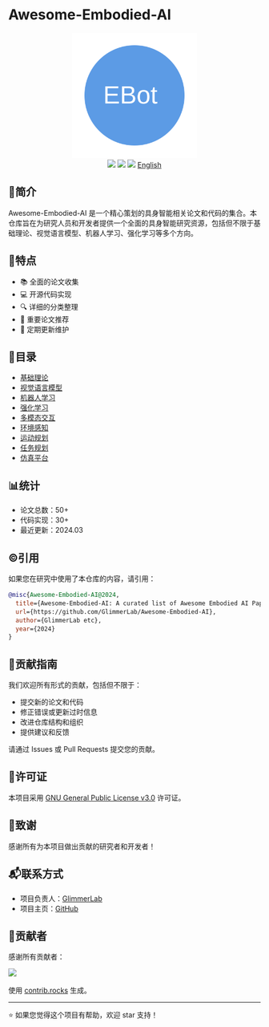 # Awesome-Embodied-AI

<div align='center'>
  <img src="assets/logo.svg" width=250px >
</div>

<div align='center'>
  <img src="https://cdn.rawgit.com/sindresorhus/awesome/d7305f38d29fed78fa85652e3a63e154dd8e8829/media/badge.svg" >
  <img src="https://img.shields.io/badge/License-GPLv3.0-turquoise.svg" >
  <img src="https://img.shields.io/badge/PRs-Welcome-brightgreen.svg" >
  <a href="README.md">English</a>
</div>

## 📒简介

Awesome-Embodied-AI 是一个精心策划的具身智能相关论文和代码的集合。本仓库旨在为研究人员和开发者提供一个全面的具身智能研究资源，包括但不限于基础理论、视觉语言模型、机器人学习、强化学习等多个方向。

## 🎯特点

- 📚 全面的论文收集
- 💻 开源代码实现
- 🔍 详细的分类整理
- 🌟 重要论文推荐
- 📅 定期更新维护

## 📖目录

* [基础理论](Fundamental-Theory/README_CN.md)
* [视觉语言模型](Vision-Language-Models/README_CN.md)
* [机器人学习](Robot-Learning/README_CN.md)
* [强化学习](Reinforcement-Learning/README_CN.md)
* [多模态交互](Multimodal-Interaction/README_CN.md)
* [环境感知](Environment-Perception/README_CN.md)
* [运动规划](Motion-Planning/README_CN.md)
* [任务规划](Task-Planning/README_CN.md)
* [仿真平台](Simulation-Platforms/README_CN.md)

## 📊统计

- 论文总数：50+
- 代码实现：30+
- 最近更新：2024.03

## ©️引用

如果您在研究中使用了本仓库的内容，请引用：

```BibTeX
@misc{Awesome-Embodied-AI@2024,
  title={Awesome-Embodied-AI: A curated list of Awesome Embodied AI Papers with codes},
  url={https://github.com/GlimmerLab/Awesome-Embodied-AI},
  author={GlimmerLab etc},
  year={2024}
}
```

## 🤝贡献指南

我们欢迎所有形式的贡献，包括但不限于：
- 提交新的论文和代码
- 修正错误或更新过时信息
- 改进仓库结构和组织
- 提供建议和反馈

请通过 Issues 或 Pull Requests 提交您的贡献。

## 📜许可证

本项目采用 [GNU General Public License v3.0](LICENSE) 许可证。

## 🌟致谢

感谢所有为本项目做出贡献的研究者和开发者！

## 📬联系方式

- 项目负责人：[GlimmerLab](junli440883@gmail.com)
- 项目主页：[GitHub](https://github.com/GlimmerLab/Awesome-Embodied-AI)
<!-- - Twitter：[@GlimmerLab](https://twitter.com/GlimmerLab)
- Discord：[加入我们的社区](https://discord.gg/glimmerlab) -->

## 🌟贡献者

感谢所有贡献者：

<a href="https://github.com/GlimmerLab/Awesome-Embodied-AI/graphs/contributors">
  <img src="https://contrib.rocks/image?repo=GlimmerLab/Awesome-Embodied-AI" />
</a>

使用 [contrib.rocks](https://contrib.rocks) 生成。

---

⭐️ 如果您觉得这个项目有帮助，欢迎 star 支持！